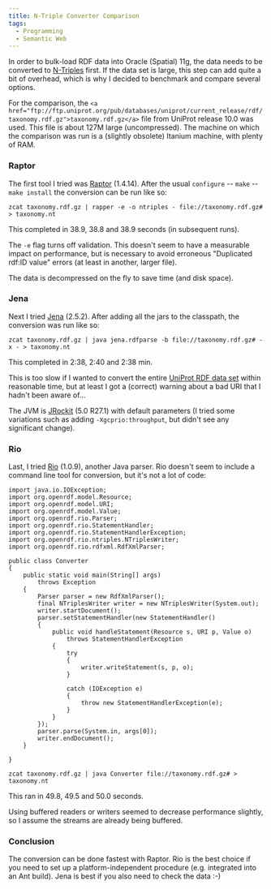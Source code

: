 ```yaml
---
title: N-Triple Converter Comparison
tags:
  - Programming
  - Semantic Web
---
```


In order to bulk-load RDF data into Oracle (Spatial) 11g, the data needs to be converted to [N-Triples](http://www.w3.org/2001/sw/RDFCore/ntriples/) first. If the data set is large, this step can add quite a bit of overhead, which is why I decided to benchmark and compare several options.

For the comparison, the `<a href="ftp://ftp.uniprot.org/pub/databases/uniprot/current_release/rdf/taxonomy.rdf.gz">taxonomy.rdf.gz</a>` file from UniProt release 10.0 was used. This file is about 127M large (uncompressed). The machine on which the comparison was run is a (slightly obsolete) Itanium machine, with plenty of RAM.

### Raptor

The first tool I tried was [Raptor](http://librdf.org/raptor/) (1.4.14). After the usual `configure` -- `make` -- `make install` the conversion can be run like so:

    zcat taxonomy.rdf.gz | rapper -e -o ntriples - file://taxonomy.rdf.gz# > taxonomy.nt

This completed in 38.9, 38.8 and 38.9 seconds (in subsequent runs).

The `-e` flag turns off validation. This doesn't seem to have a measurable impact on performance, but is necessary to avoid erroneous "Duplicated rdf:ID value" errors (at least in another, larger file).

The data is decompressed on the fly to save time (and disk space).

### Jena

Next I tried [Jena](http://jena.sourceforge.net/) (2.5.2). After adding all the jars to the classpath, the conversion was run like so:

    zcat taxonomy.rdf.gz | java jena.rdfparse -b file://taxonomy.rdf.gz# -x - > taxonomy.nt

This completed in 2:38, 2:40 and 2:38 min.

This is too slow if I wanted to convert the entire [UniProt RDF data set](http://dev.isb-sib.ch/projects/uniprot-rdf/) within reasonable time, but at least I got a (correct) warning about a bad URI that I hadn't been aware of...

The JVM is [JRockit](http://dev2dev.bea.com/jrockit/) (5.0 R27.1) with default parameters (I tried some variations such as adding `-Xgcprio:throughput`, but didn't see any significant change).

### Rio

Last, I tried [Rio](http://www.openrdf.org/) (1.0.9), another Java parser. Rio doesn't seem to include a command line tool for conversion, but it's not a lot of code:

```
import java.io.IOException;
import org.openrdf.model.Resource;
import org.openrdf.model.URI;
import org.openrdf.model.Value;
import org.openrdf.rio.Parser;
import org.openrdf.rio.StatementHandler;
import org.openrdf.rio.StatementHandlerException;
import org.openrdf.rio.ntriples.NTriplesWriter;
import org.openrdf.rio.rdfxml.RdfXmlParser;

public class Converter
{
	public static void main(String[] args)
		throws Exception
	{
		Parser parser = new RdfXmlParser();
		final NTriplesWriter writer = new NTriplesWriter(System.out);
		writer.startDocument();
		parser.setStatementHandler(new StatementHandler()
		{
			public void handleStatement(Resource s, URI p, Value o)
				throws StatementHandlerException
			{
				try
				{
					writer.writeStatement(s, p, o);
				}

				catch (IOException e)
				{
					throw new StatementHandlerException(e);
				}
			}
		});
		parser.parse(System.in, args[0]);
		writer.endDocument();
	}

}
```

    zcat taxonomy.rdf.gz | java Converter file://taxonomy.rdf.gz# > taxonomy.nt

This ran in 49.8, 49.5 and 50.0 seconds.

Using buffered readers or writers seemed to decrease performance slightly, so I assume the streams are already being buffered.

### Conclusion

The conversion can be done fastest with Raptor. Rio is the best choice if you need to set up a platform-independent procedure (e.g. integrated into an Ant build). Jena is best if you also need to check the data :-)
